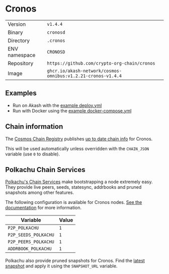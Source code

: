# Cronos

| | |
|---|---|
|Version|`v1.4.4`|
|Binary|`cronosd`|
|Directory|`.cronos`|
|ENV namespace|`CRONOSD`|
|Repository|`https://github.com/crypto-org-chain/cronos`|
|Image|`ghcr.io/akash-network/cosmos-omnibus:v1.2.21-cronos-v1.4.4`|

## Examples

- Run on Akash with the [example deploy.yml](./deploy.yml)
- Run with Docker using the [example docker-compose.yml](./docker-compose.yml)

## Chain information

The [Cosmos Chain Registry](https://github.com/cosmos/chain-registry) publishes [up to date chain info](https://raw.githubusercontent.com/cosmos/chain-registry/master/cronos/chain.json) for Cronos.

This will be used automatically unless overridden with the `CHAIN_JSON` variable (use `0` to disable).

## Polkachu Chain Services

[Polkachu's Chain Services](https://www.polkachu.com/networks/cronos) make bootstrapping a node extremely easy. They provide live peers, seeds, statesync, addrbooks and pruned snapshots among other features.

The following configuration is available for Cronos nodes. [See the documentation](../README.md#polkachu-services) for more information.

|Variable|Value|
|---|---|
|`P2P_POLKACHU`|`1`|
|`P2P_SEEDS_POLKACHU`|`1`|
|`P2P_PEERS_POLKACHU`|`1`|
|`ADDRBOOK_POLKACHU`|`1`|

Polkachu also provide pruned snapshots for Cronos. Find the [latest snapshot](https://polkachu.com/tendermint_snapshots/cronos) and apply it using the `SNAPSHOT_URL` variable.
